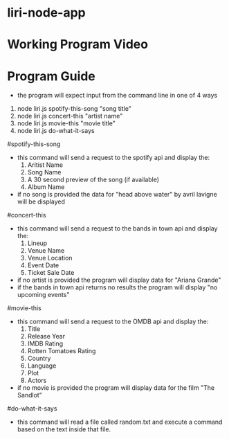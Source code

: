 # liri-node-app

# Working Program Video


# Program Guide
* the program will expect input from the command line in one of 4 ways
1. node liri.js spotify-this-song "song title"
2. node liri.js concert-this "artist name"
3. node liri.js movie-this "movie title"
4. node liri.js do-what-it-says


#spotify-this-song
* this command will send a request to the spotify api and display the:
    1. Aritist Name
    2. Song Name
    3. A 30 second preview of the song (if available)
    4. Album Name
* if no song is provided the data for "head above water" by avril lavigne will be displayed

#concert-this
* this command will send a request to the bands in town api and display the:
    1. Lineup
    2. Venue Name
    3. Venue Location
    4. Event Date
    5. Ticket Sale Date
* if no artist is provided the program will display data for "Ariana Grande"
* if the bands in town api returns no results the program will display "no upcoming events"

#movie-this
* this command will send a request to the OMDB api and display the:
    1. Title
    2. Release Year
    3. IMDB Rating
    4. Rotten Tomatoes Rating
    5. Country
    6. Language
    7. Plot
    8. Actors
* if no movie is provided the program will display data for the film "The Sandlot"



#do-what-it-says
* this command will read a file called random.txt and execute a command based on the text inside that file.